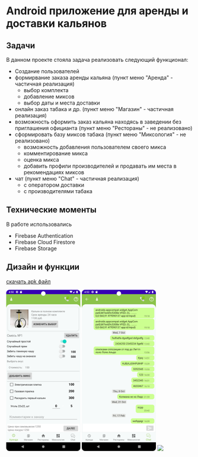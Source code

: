 # Android приложение для аренды и доставки кальянов

## Задачи

В данном проекте стояла задача реализовать следующий функционал:
- Создание пользователей
- формирвание заказа аренды кальяна (пункт меню "Аренда" - частичная реализация)
  - выбор комплекта
  - добавление миксов
  - выбор даты и места доставки
- онлайн заказ табака и др. (пункт меню "Магазин" - частичная реализация)
- возможность оформить заказ кальяна находясь в заведении без приглашения официанта (пункт меню "Рестораны" - не реализовано)
- сформировать базу миксов табака (пункт меню "Миксология" - не реализовано)
  - возможность добавления пользователем своего микса
  - комментирование микса
  - оценка микса
  - добавить профили производителей и продавать им места в рекомендациях миксов
- чат (пункт меню "Chat" - частичная реализация)
  - с оператором доставки
  - с производителями табака

## Технические моменты

В работе использовались 
- Firebase Authentication
- Firebase Cloud Firestore
- Firebase Storage

## Дизайн и функции
[скачать apk файл](readme/allsmokeme.apk)

<img src="readme/Screenshot_20230217_165116.png" width="200"/>
<img src="readme/Screenshot_20230217_165220.png" width="200"/>
<img src="readme/device-2023-02-17-161042.gif" width="200"/>